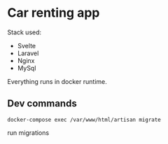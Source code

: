 # Car renting app
Stack used:
 - Svelte
 - Laravel
 - Nginx
 - MySql

Everything runs in docker runtime.

## Dev commands

    docker-compose exec /var/www/html/artisan migrate
 run migrations

